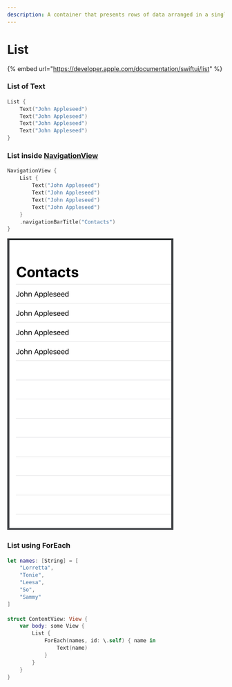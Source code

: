 ```yaml
---
description: A container that presents rows of data arranged in a single column.
---
```


# List

{% embed url="https://developer.apple.com/documentation/swiftui/list" %}

### List of Text

```swift
List {
    Text("John Appleseed")
    Text("John Appleseed")
    Text("John Appleseed")
    Text("John Appleseed")
}
```

### List inside [NavigationView](../layout-and-views/navigationview.md)

```swift
NavigationView {
    List {
        Text("John Appleseed")
        Text("John Appleseed")
        Text("John Appleseed")
        Text("John Appleseed")
    }
    .navigationBarTitle("Contacts")
}
```

![List inside NavigationView](../.gitbook/assets/screen-shot-2019-09-30-at-9.24.24-pm.png)

### List using ForEach

```swift
let names: [String] = [
    "Lorretta",
    "Tonie",
    "Leesa",
    "So",
    "Sammy"
]

struct ContentView: View {
    var body: some View {
        List {
            ForEach(names, id: \.self) { name in
                Text(name)
            }
        }
    }
}
```

